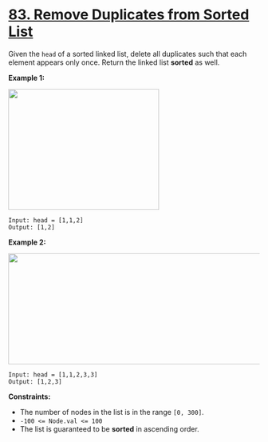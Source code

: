 # [83. Remove Duplicates from Sorted List](https://leetcode.com/problems/remove-duplicates-from-sorted-list/description/)

Given the `head` of a sorted linked list, delete all duplicates such that each element appears only once. Return the linked list **sorted**  as well.

**Example 1:** 

<img alt="" src="https://assets.leetcode.com/uploads/2021/01/04/list1.jpg" style="width: 302px; height: 242px;">

```
Input: head = [1,1,2]
Output: [1,2]
```

**Example 2:** 

<img alt="" src="https://assets.leetcode.com/uploads/2021/01/04/list2.jpg" style="width: 542px; height: 222px;">

```
Input: head = [1,1,2,3,3]
Output: [1,2,3]
```

**Constraints:** 

- The number of nodes in the list is in the range `[0, 300]`.
- `-100 <= Node.val <= 100`
- The list is guaranteed to be **sorted**  in ascending order.